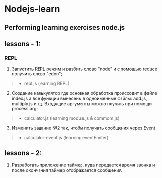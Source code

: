 # Nodejs-learn

## Performing learning exercises node.js

## lessons - 1:
### REPL
1. Запустить REPL режим и разбить слово "node" и с помощью reduce получить слово "edon";
> - repl.js (learning REPL)

2. Создание калькулятор где основная обработка происходит в файле index.js а все функции вынесены в одноименные файлы: add.js, multiply.js и тд. Входящие аргументы можно плучить при помощи process.arg;
> - calculator.js (learning module.js & commom.js)

3. Изменить задание №2 так, чтобы получать сообщения через Event
 > - calculator-event.js (learning eventEmiter)

 ## lessons - 2:
 1. Разработать приложение таймер, куда передается время звонка и после окончания таймер отображается сообщения.